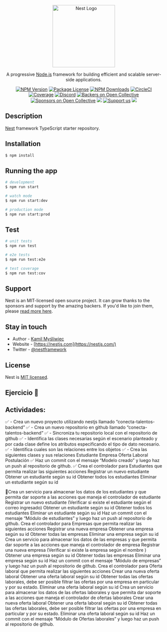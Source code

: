 <p align="center">
  <a href="http://nestjs.com/" target="blank"><img src="https://nestjs.com/img/logo-small.svg" width="200" alt="Nest Logo" /></a>
</p>

[circleci-image]: https://img.shields.io/circleci/build/github/nestjs/nest/master?token=abc123def456
[circleci-url]: https://circleci.com/gh/nestjs/nest

  <p align="center">A progressive <a href="http://nodejs.org" target="_blank">Node.js</a> framework for building efficient and scalable server-side applications.</p>
    <p align="center">
<a href="https://www.npmjs.com/~nestjscore" target="_blank"><img src="https://img.shields.io/npm/v/@nestjs/core.svg" alt="NPM Version" /></a>
<a href="https://www.npmjs.com/~nestjscore" target="_blank"><img src="https://img.shields.io/npm/l/@nestjs/core.svg" alt="Package License" /></a>
<a href="https://www.npmjs.com/~nestjscore" target="_blank"><img src="https://img.shields.io/npm/dm/@nestjs/common.svg" alt="NPM Downloads" /></a>
<a href="https://circleci.com/gh/nestjs/nest" target="_blank"><img src="https://img.shields.io/circleci/build/github/nestjs/nest/master" alt="CircleCI" /></a>
<a href="https://coveralls.io/github/nestjs/nest?branch=master" target="_blank"><img src="https://coveralls.io/repos/github/nestjs/nest/badge.svg?branch=master#9" alt="Coverage" /></a>
<a href="https://discord.gg/G7Qnnhy" target="_blank"><img src="https://img.shields.io/badge/discord-online-brightgreen.svg" alt="Discord"/></a>
<a href="https://opencollective.com/nest#backer" target="_blank"><img src="https://opencollective.com/nest/backers/badge.svg" alt="Backers on Open Collective" /></a>
<a href="https://opencollective.com/nest#sponsor" target="_blank"><img src="https://opencollective.com/nest/sponsors/badge.svg" alt="Sponsors on Open Collective" /></a>
  <a href="https://paypal.me/kamilmysliwiec" target="_blank"><img src="https://img.shields.io/badge/Donate-PayPal-ff3f59.svg"/></a>
    <a href="https://opencollective.com/nest#sponsor"  target="_blank"><img src="https://img.shields.io/badge/Support%20us-Open%20Collective-41B883.svg" alt="Support us"></a>
  <a href="https://twitter.com/nestframework" target="_blank"><img src="https://img.shields.io/twitter/follow/nestframework.svg?style=social&label=Follow"></a>
</p>
  <!--[![Backers on Open Collective](https://opencollective.com/nest/backers/badge.svg)](https://opencollective.com/nest#backer)
  [![Sponsors on Open Collective](https://opencollective.com/nest/sponsors/badge.svg)](https://opencollective.com/nest#sponsor)-->

## Description

[Nest](https://github.com/nestjs/nest) framework TypeScript starter repository.

## Installation

```bash
$ npm install
```

## Running the app

```bash
# development
$ npm run start

# watch mode
$ npm run start:dev

# production mode
$ npm run start:prod
```

## Test

```bash
# unit tests
$ npm run test

# e2e tests
$ npm run test:e2e

# test coverage
$ npm run test:cov
```

## Support

Nest is an MIT-licensed open source project. It can grow thanks to the sponsors and support by the amazing backers. If you'd like to join them, please [read more here](https://docs.nestjs.com/support).

## Stay in touch

- Author - [Kamil Myśliwiec](https://kamilmysliwiec.com)
- Website - [https://nestjs.com](https://nestjs.com/)
- Twitter - [@nestframework](https://twitter.com/nestframework)

## License

Nest is [MIT licensed](LICENSE).


## Ejercicio 📌

## Actividades:
✅ - Crea un nuevo proyecto utilizando nestjs llamado “conecta-talentos-backend”
✅ - Crea un nuevo repositorio en github llamado “conecta-talentos-backend”
✅ - Sincroniza tu repositorio local con el repositorio de github
✅ - Identifica las clases necesarias según el escenario planteado y por cada clase define los atributos especificando el tipo de dato necesario.
✅ - Identifica cuales son las relaciones entre los objetos
✅ - Crea las siguientes clases y sus relaciones
      Estudiante
      Empresa
      Oferta Laboral
      Postulación
✅ Haz un commit con el mensaje “Modelo creado” y luego haz un push al repositorio de github.
✅ Crea el controlador para Estudiantes que permita realizar las siguientes acciones
    Registrar un nuevo estudiante
    Obtener un estudiante según su id
    Obtener todos los estudiantes
    Eliminar un estudiante según su id

🚩Crea un servicio para almacenar los datos de los estudiantes y que permita dar soporte a las acciones que maneja el controlador de estudiante
Registrar un nuevo estudiante (Verificar si existe el estudiante según el correo ingresado)
Obtener un estudiante según su id
Obtener todos los estudiantes
Eliminar un estudiante según su id
Haz un commit con el mensaje “Módulo de estudiantes” y luego haz un push al repositorio de github.
 Crea el controlador para Empresas que permita realizar las siguientes acciones
Registrar una nueva empresa
Obtener una empresa según su id
Obtener todas las empresas
Eliminar una empresa según su id
Crea un servicio para almacenar los datos de las empresas y que permita dar soporte a las acciones que maneja el controlador de empresa
Registrar una nueva empresa (Verificar si existe la empresa según el nombre )
Obtener una empresa según su id
Obtener todas las empresas
Eliminar una empresa según su id
Haz un commit con el mensaje “Módulo de empresas” y luego haz un push al repositorio de github.
Crea el controlador para Oferta laboral que permita realizar las siguientes acciones
Crear una nueva oferta laboral
Obtener una oferta laboral según su id
Obtener todas las ofertas laborales, debe ser posible filtrar las ofertas por una empresa en particular y por su estado.
Eliminar una oferta laboral según su id
Crea un servicio para almacenar los datos de las ofertas laborales y que permita dar soporte a las acciones que maneja el controlador de ofertas laborales
Crear una nueva oferta laboral
Obtener una oferta laboral según su id
Obtener todas las ofertas laborales, debe ser posible filtrar las ofertas por una empresa en particular y por su estado.
Eliminar una oferta laboral según su id
Haz un commit con el mensaje “Módulo de Ofertas laborales” y luego haz un push al repositorio de github.
